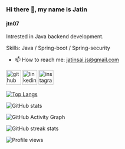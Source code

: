 ### Hi there 👋, my name is Jatin

#### jtn07

Intrested in Java backend development.

Skills: Java / Spring-boot / Spring-security

- 📫 How to reach me: jatinsai.js@gmail.com 

[<img src='https://cdn.jsdelivr.net/npm/simple-icons@3.0.1/icons/github.svg' alt='github' height='40'>](https://github.com/jtn07)  [<img src='https://cdn.jsdelivr.net/npm/simple-icons@3.0.1/icons/linkedin.svg' alt='linkedin' height='40'>](https://www.linkedin.com/in//jatin-sai-346051152/)  [<img src='https://cdn.jsdelivr.net/npm/simple-icons@3.0.1/icons/instagram.svg' alt='instagram' height='40'>](https://www.instagram.com/jatin__sai/)  



[![Top Langs](https://github-readme-stats.vercel.app/api/top-langs/?username=jtn07)](https://github.com/anuraghazra/github-readme-stats)

![GitHub stats](https://github-readme-stats.vercel.app/api?username=jtn07&show_icons=true&count_private=true)  

![GitHub Activity Graph](https://activity-graph.herokuapp.com/graph?username=jtn07)  

![GitHub streak stats](https://github-readme-streak-stats.herokuapp.com/?user=jtn07)  

![Profile views](https://gpvc.arturio.dev/jtn07)  



















